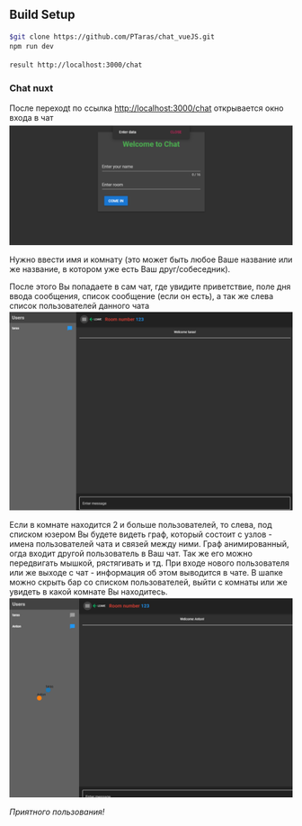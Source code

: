 ## Build Setup

``` bash
$git clone https://github.com/PTaras/chat_vueJS.git
npm run dev

result http://localhost:3000/chat
```

<h3>Chat nuxt</h3>

<p>После переходt по ссылка <a href='http://localhost:3000/chat'>http://localhost:3000/chat</a> открывается окно входа в чат
<img src="https://github.com/PTaras/chat_vueJS/blob/main/assets/img/enter.png" alt='Enter'></p>
Нужно ввести имя и комнату (это может быть любое Ваше название или же название, в котором уже есть Ваш друг/собеседник).</p>
</pr>
<p>После этого Вы попадаете в сам чат, где увидите приветствие, поле дня ввода сообщения, список сообщение (если он есть), а так же слева список пользователей данного чата
  <img src="https://github.com/PTaras/chat_vueJS/blob/main/assets/img/start.png" alt="start"> </p>
<p>Если в комнате находится 2 и больше пользователей, то слева, под списком юзером Вы будете видеть граф, который состоит с узлов - имена пользователей чата и связей между ними. 
  Граф анимированный, огда входит другой пользователь в Ваш чат. Так же его можно передвигать мышкой, рястягивать и тд. При входе нового пользователя или же выходе с чат - информация об этом выводится в чате. 
В шапке можно скрыть бар со списком пользователей, выйти с комнаты или же увидеть в какой комнате Вы находитесь. 
  <img src="https://github.com/PTaras/chat_vueJS/blob/main/assets/img/2users.png" alt="2user"> </p>
  
<i>Приятного пользования!</i>
